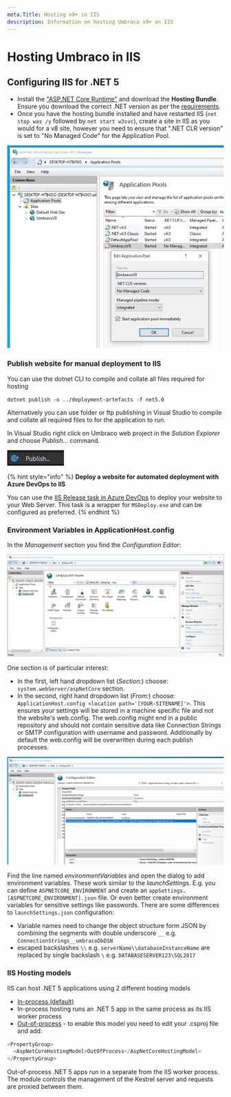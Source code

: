 ```yaml
---
meta.Title: Hosting v9+ in IIS
description: Information on hosting Umbraco v9+ on IIS
---
```


# Hosting Umbraco in IIS

## Configuring IIS for .NET 5

* Install the ["ASP.NET Core Runtime"](https://dotnet.microsoft.com/en-us/download/dotnet/) and download the **Hosting Bundle**. Ensure you download the correct .NET version as per the [requirements](../requirements.md).
* Once you have the hosting bundle installed and have restarted IIS (`net stop was /y` followed by `net start w3svc`), create a site in IIS as you would for a v8 site, however you need to ensure that ".NET CLR version" is set to "No Managed Code" for the Application Pool.

![IIS Application Pool](images/iis-app-pool-core.png)

### Publish website for manual deployment to IIS

You can use the dotnet CLI to compile and collate all files required for hosting

```none
dotnet publish -o ../deployment-artefacts -f net5.0
```

Alternatively you can use folder or ftp publishing in Visual Studio to compile and collate all required files to for the application to run.

In Visual Studio right click on Umbraco web project in the _Solution Explorer_ and choose _Publish..._ command.

![Publish...](images/contextmenu-publish-command.jpg)

{% hint style="info" %}
**Deploy a website for automated deployment with Azure DevOps to IIS**

You can use the [IIS Release task in Azure DevOps](https://learn.microsoft.com/en-us/azure/devops/pipelines/release/deploy-webdeploy-iis-deploygroups) to deploy your website to your Web Server. This task is a wrapper for `MSDeploy.exe` and can be configured as preferred.
{% endhint %}

### Environment Variables in ApplicationHost.config

In the _Management_ section you find the _Configuration Editor_:

![IIS Website Configuration](images/iis-core-website-config.png)

One section is of particular interest:

* In the first, left hand dropdown list (_Section:_) choose: `system.webServer/aspNetCore` section.
* In the second, right hand dropdown list (_From:_) choose: `ApplicationHost.config <location path='[YOUR-SITENAME]'>`. This ensures your settings will be stored in a machine specific file and not the website's web.config. The web.config might end in a public repository and should not contain sensitive data like Connection Strings or SMTP configuration with username and password. Additionally by default the web.config will be overwritten during each publish processes.

![IIS Configuration Editor](images/iis-environment-variables.png)

Find the line named _environmentVariables_ and open the dialog to add environment variables. These work similar to the _launchSettings_. E.g. you can define `ASPNETCORE_ENVIRONMENT` and create an `appSettings.[ASPNETCORE_ENVIRONMENT].json` file. Or even better create environment variables for sensitive settings like passwords. There are some differences to `launchSettings.json` configuration:

* Variable names need to change the object structure form JSON by combining the segments with double underscore `__` e.g. `ConnectionStrings__umbracoDbDSN`
* escaped backslashes `\\` e.g. `serverName\\databaseInstanceName` are replaced by single backslash `\` e.g. `DATABASESERVER123\SQL2017`

### IIS Hosting models

IIS can host .NET 5 applications using 2 different hosting models

* [In-process (default)](https://docs.microsoft.com/en-us/aspnet/core/host-and-deploy/iis/in-process-hosting?view=aspnetcore-5.0)
* In-process hosting runs an .NET 5 app in the same process as its IIS worker process
* [Out-of-process](https://docs.microsoft.com/en-us/aspnet/core/host-and-deploy/iis/out-of-process-hosting?view=aspnetcore-5.0) - to enable this model you need to edit your .csproj file and add:

```js
<PropertyGroup>
  <AspNetCoreHostingModel>OutOfProcess</AspNetCoreHostingModel>
</PropertyGroup>
```

Out-of-process .NET 5 apps run in a separate from the IIS worker process. The module controls the management of the Kestrel server and requests are proxied between them.
